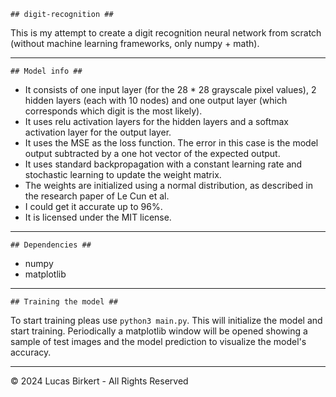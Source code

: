 `## digit-recognition ##`

This is my attempt to create a digit recognition
neural network from scratch (without machine learning
frameworks, only numpy + math).

----

`## Model info ##`

- It consists of one input layer (for the 28 * 28 grayscale
pixel values), 2 hidden layers (each with 10 nodes) and
one output layer (which corresponds which digit is the most likely).
- It uses relu activation layers for the hidden layers and
a softmax activation layer for the output layer.
- It uses the MSE as the loss function. The error in this case is the
model output subtracted by a one hot vector of the expected output.
- It uses standard backpropagation with a constant learning rate and
stochastic learning to update the weight matrix.
- The weights are initialized using a normal distribution, as described
in the research paper of Le Cun et al.
- I could get it accurate up to 96%.
- It is licensed under the MIT license.

----

`## Dependencies ##`

- numpy
- matplotlib

----

`## Training the model ##`

To start training pleas use `python3 main.py`.
This will initialize the model and start training. Periodically a matplotlib
window will be opened showing a sample of test images and the model prediction
to visualize the model's accuracy.

----

&copy; 2024 Lucas Birkert - All Rights Reserved
